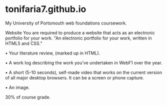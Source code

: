 # tonifaria7.github.io
My University of Portsmouth web foundations coursework. 

Website
You are required to produce a website that acts as an electronic portfolio for your work. "An electronic portfolio for your work, written in HTML5 and CSS." 

• Your literature review, (marked up in HTML).

• A work log describing the work you’ve undertaken in WebF1 over the year.

• A short (5-10 seconds), self-made video that works on the current version of all major desktop browsers.  It can be a screen   or phone capture.

• An image.

30% of course grade.







